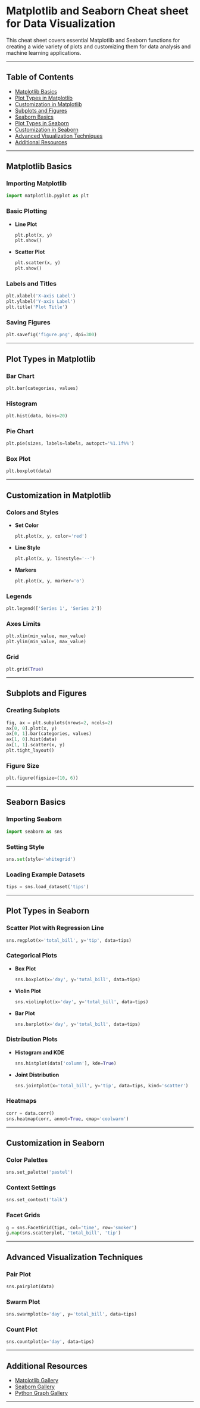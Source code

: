 # Matplotlib and Seaborn Cheat sheet for Data Visualization

This cheat sheet covers essential Matplotlib and Seaborn functions for creating a wide variety of plots and customizing them for data analysis and machine learning applications.

---

## Table of Contents

- [Matplotlib Basics](#matplotlib-basics)
- [Plot Types in Matplotlib](#plot-types-in-matplotlib)
- [Customization in Matplotlib](#customization-in-matplotlib)
- [Subplots and Figures](#subplots-and-figures)
- [Seaborn Basics](#seaborn-basics)
- [Plot Types in Seaborn](#plot-types-in-seaborn)
- [Customization in Seaborn](#customization-in-seaborn)
- [Advanced Visualization Techniques](#advanced-visualization-techniques)
- [Additional Resources](#additional-resources)

---

## Matplotlib Basics

### Importing Matplotlib

```python
import matplotlib.pyplot as plt
```

### Basic Plotting

- **Line Plot**

  ```python
  plt.plot(x, y)
  plt.show()
  ```

- **Scatter Plot**

  ```python
  plt.scatter(x, y)
  plt.show()
  ```

### Labels and Titles

```python
plt.xlabel('X-axis Label')
plt.ylabel('Y-axis Label')
plt.title('Plot Title')
```

### Saving Figures

```python
plt.savefig('figure.png', dpi=300)
```

---

## Plot Types in Matplotlib

### Bar Chart

```python
plt.bar(categories, values)
```

### Histogram

```python
plt.hist(data, bins=20)
```

### Pie Chart

```python
plt.pie(sizes, labels=labels, autopct='%1.1f%%')
```

### Box Plot

```python
plt.boxplot(data)
```

---

## Customization in Matplotlib

### Colors and Styles

- **Set Color**

  ```python
  plt.plot(x, y, color='red')
  ```

- **Line Style**

  ```python
  plt.plot(x, y, linestyle='--')
  ```

- **Markers**

  ```python
  plt.plot(x, y, marker='o')
  ```

### Legends

```python
plt.legend(['Series 1', 'Series 2'])
```

### Axes Limits

```python
plt.xlim(min_value, max_value)
plt.ylim(min_value, max_value)
```

### Grid

```python
plt.grid(True)
```

---

## Subplots and Figures

### Creating Subplots

```python
fig, ax = plt.subplots(nrows=2, ncols=2)
ax[0, 0].plot(x, y)
ax[0, 1].bar(categories, values)
ax[1, 0].hist(data)
ax[1, 1].scatter(x, y)
plt.tight_layout()
```

### Figure Size

```python
plt.figure(figsize=(10, 6))
```

---

## Seaborn Basics

### Importing Seaborn

```python
import seaborn as sns
```

### Setting Style

```python
sns.set(style='whitegrid')
```

### Loading Example Datasets

```python
tips = sns.load_dataset('tips')
```

---

## Plot Types in Seaborn

### Scatter Plot with Regression Line

```python
sns.regplot(x='total_bill', y='tip', data=tips)
```

### Categorical Plots

- **Box Plot**

  ```python
  sns.boxplot(x='day', y='total_bill', data=tips)
  ```

- **Violin Plot**

  ```python
  sns.violinplot(x='day', y='total_bill', data=tips)
  ```

- **Bar Plot**

  ```python
  sns.barplot(x='day', y='total_bill', data=tips)
  ```

### Distribution Plots

- **Histogram and KDE**

  ```python
  sns.histplot(data['column'], kde=True)
  ```

- **Joint Distribution**

  ```python
  sns.jointplot(x='total_bill', y='tip', data=tips, kind='scatter')
  ```

### Heatmaps

```python
corr = data.corr()
sns.heatmap(corr, annot=True, cmap='coolwarm')
```

---

## Customization in Seaborn

### Color Palettes

```python
sns.set_palette('pastel')
```

### Context Settings

```python
sns.set_context('talk')
```

### Facet Grids

```python
g = sns.FacetGrid(tips, col='time', row='smoker')
g.map(sns.scatterplot, 'total_bill', 'tip')
```

---

## Advanced Visualization Techniques

### Pair Plot

```python
sns.pairplot(data)
```

### Swarm Plot

```python
sns.swarmplot(x='day', y='total_bill', data=tips)
```

### Count Plot

```python
sns.countplot(x='day', data=tips)
```

---

## Additional Resources

- [Matplotlib Gallery](https://matplotlib.org/stable/gallery/index.html)
- [Seaborn Gallery](https://seaborn.pydata.org/examples/index.html)
- [Python Graph Gallery](https://www.python-graph-gallery.com/)

---